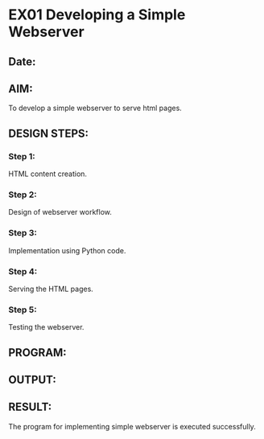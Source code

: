 # EX01 Developing a Simple Webserver
## Date: 

## AIM:
To develop a simple webserver to serve html pages.

## DESIGN STEPS:
### Step 1: 
HTML content creation.

### Step 2:
Design of webserver workflow.

### Step 3:
Implementation using Python code.

### Step 4:
Serving the HTML pages.

### Step 5:
Testing the webserver.

## PROGRAM:


## OUTPUT:

## RESULT:
The program for implementing simple webserver is executed successfully.
